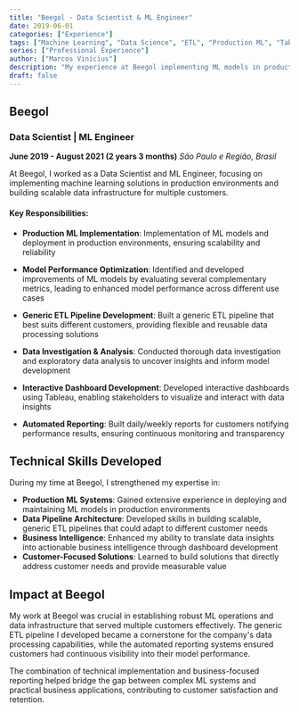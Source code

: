 ```yaml
---
title: "Beegol - Data Scientist & ML Engineer"
date: 2019-06-01
categories: ["Experience"]
tags: ["Machine Learning", "Data Science", "ETL", "Production ML", "Tableau"]
series: ["Professional Experience"]
author: ["Marcos Vinícius"]
description: "My experience at Beegol implementing ML models in production and building data pipelines for multiple customers."
draft: false
---
```


## Beegol

### Data Scientist | ML Engineer
**June 2019 - August 2021 (2 years 3 months)**
*São Paulo e Região, Brasil*

At Beegol, I worked as a Data Scientist and ML Engineer, focusing on implementing machine learning solutions in production environments and building scalable data infrastructure for multiple customers.

#### Key Responsibilities:

* **Production ML Implementation**: Implementation of ML models and deployment in production environments, ensuring scalability and reliability

* **Model Performance Optimization**: Identified and developed improvements of ML models by evaluating several complementary metrics, leading to enhanced model performance across different use cases

* **Generic ETL Pipeline Development**: Built a generic ETL pipeline that best suits different customers, providing flexible and reusable data processing solutions

* **Data Investigation & Analysis**: Conducted thorough data investigation and exploratory data analysis to uncover insights and inform model development

* **Interactive Dashboard Development**: Developed interactive dashboards using Tableau, enabling stakeholders to visualize and interact with data insights

* **Automated Reporting**: Built daily/weekly reports for customers notifying performance results, ensuring continuous monitoring and transparency

## Technical Skills Developed

During my time at Beegol, I strengthened my expertise in:

* **Production ML Systems**: Gained extensive experience in deploying and maintaining ML models in production environments
* **Data Pipeline Architecture**: Developed skills in building scalable, generic ETL pipelines that could adapt to different customer needs
* **Business Intelligence**: Enhanced my ability to translate data insights into actionable business intelligence through dashboard development
* **Customer-Focused Solutions**: Learned to build solutions that directly address customer needs and provide measurable value

## Impact at Beegol

My work at Beegol was crucial in establishing robust ML operations and data infrastructure that served multiple customers effectively. The generic ETL pipeline I developed became a cornerstone for the company's data processing capabilities, while the automated reporting systems ensured customers had continuous visibility into their model performance.

The combination of technical implementation and business-focused reporting helped bridge the gap between complex ML systems and practical business applications, contributing to customer satisfaction and retention.
